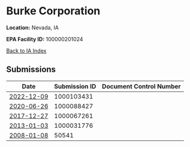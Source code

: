 # Burke Corporation

**Location:** Nevada, IA

**EPA Facility ID:** 100000201024

[Back to IA Index](../../index.md)

## Submissions

| Date | Submission ID | Document Control Number |
|------|--------------|-------------------------|
| [2022-12-09](submissions/1000103431.md) | 1000103431 |  |
| [2020-06-26](submissions/1000088427.md) | 1000088427 |  |
| [2017-12-27](submissions/1000067261.md) | 1000067261 |  |
| [2013-01-03](submissions/1000031776.md) | 1000031776 |  |
| [2008-01-08](submissions/50541.md) | 50541 |  |
